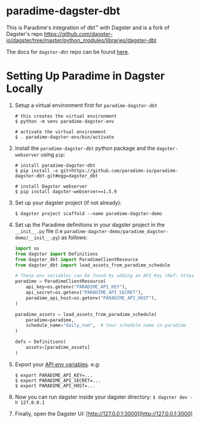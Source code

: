 # paradime-dagster-dbt

This is Paradime's integration of dbt™ with Dagster and is a fork of Dagster's repo https://github.com/dagster-io/dagster/tree/master/python_modules/libraries/dagster-dbt

The docs for `dagster-dbt` repo can be found
[here](https://docs.dagster.io/_apidocs/libraries/dagster-dbt).

# Setting Up Paradime in Dagster Locally

1. Setup a virtual environment first for `paradime-dagster-dbt`
   ```
   # this creates the virtual environment
   $ python -m venv paradime-dagster-env

   # activate the virtual environment
   $ . paradime-dagster-env/bin/activate
   ```

2. Install the `paradime-dagster-dbt` python package and the `dagster-webserver` using `pip`:
   ```
   # install paradime-dagster-dbt
   $ pip install -e git+https://github.com/paradime-io/paradime-dagster-dbt.git#egg=dagster_dbt

   # install Dagster webserver
   $ pip install dagster-webserver==1.5.9
   ```
   
3. Set up your dagster project (if not already):
   ```
   $ dagster project scaffold --name paradime-dagster-demo
   ```

4. Set up the Paradime definitions in your dagster project in the `__init__.py` file (i.e `paradime-dagster-demo/paradime_dagster-demo/__init__.py`) as follows:
   ```python
   import os
   from dagster import Definitions
   from dagster_dbt import ParadimeClientResource
   from dagster_dbt import load_assets_from_paradime_schedule
   
   # These env variables can be found by adding an API Key (Ref: https://docs.paradime.io/app-help/app-settings/generate-api-keys)
   paradime = ParadimeClientResource(
       api_key=os.getenv("PARADIME_API_KEY"),
       api_secret=os.getenv("PARADIME_API_SECRET"),
       paradime_api_host=os.getenv("PARADIME_API_HOST"),
   )
   
   paradime_assets = load_assets_from_paradime_schedule(
       paradime=paradime,
       schedule_name="daily_run",  # Your schedule name in paradime
   )
   
   defs = Definitions(
       assets=[paradime_assets]
   )

   ```
   
5. Export your [API env variables](https://docs.paradime.io/app-help/app-settings/generate-api-keys). e.g:
   ```
   $ export PARADIME_API_KEY=...
   $ export PARADIME_API_SECRET=...
   $ export PARADIME_API_HOST=...
   ```

6. Now you can run dagster inside your dagster directory: `$ dagster dev -h 127.0.0.1`

7. Finally, open the Dagster UI: [http://127.0.0.1:3000](http://127.0.0.1:3000)
